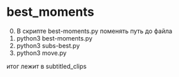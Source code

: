# best_moments

0. В скрипте best-moments.py поменять путь до файла
1. python3 best-moments.py
2. python3 subs-best.py 
3. python3 move.py

итог лежит в subtitled_clips